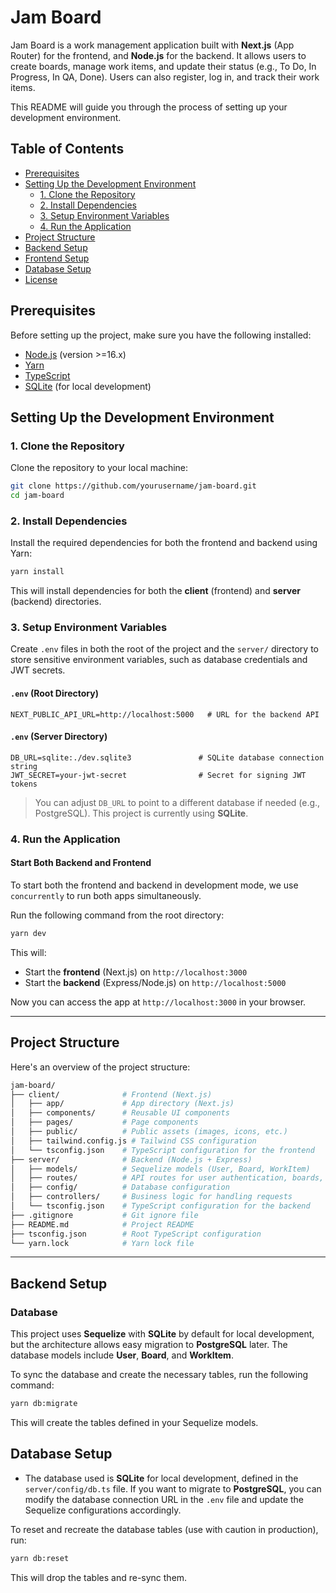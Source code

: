 # Jam Board

Jam Board is a work management application built with **Next.js** (App Router) for the frontend, and **Node.js** for the backend. It allows users to create boards, manage work items, and update their status (e.g., To Do, In Progress, In QA, Done). Users can also register, log in, and track their work items.

This README will guide you through the process of setting up your development environment.

## Table of Contents

- [Prerequisites](#prerequisites)
- [Setting Up the Development Environment](#setting-up-the-development-environment)
  - [1. Clone the Repository](#1-clone-the-repository)
  - [2. Install Dependencies](#2-install-dependencies)
  - [3. Setup Environment Variables](#3-setup-environment-variables)
  - [4. Run the Application](#4-run-the-application)
- [Project Structure](#project-structure)
- [Backend Setup](#backend-setup)
- [Frontend Setup](#frontend-setup)
- [Database Setup](#database-setup)
- [License](#license)

## Prerequisites

Before setting up the project, make sure you have the following installed:

- [Node.js](https://nodejs.org/) (version >=16.x)
- [Yarn](https://yarnpkg.com/)
- [TypeScript](https://www.typescriptlang.org/)
- [SQLite](https://www.sqlite.org/) (for local development)

## Setting Up the Development Environment

### 1. Clone the Repository

Clone the repository to your local machine:

```bash
git clone https://github.com/yourusername/jam-board.git
cd jam-board
```

### 2. Install Dependencies

Install the required dependencies for both the frontend and backend using Yarn:

```bash
yarn install
```

This will install dependencies for both the **client** (frontend) and **server** (backend) directories.

### 3. Setup Environment Variables

Create `.env` files in both the root of the project and the `server/` directory to store sensitive environment variables, such as database credentials and JWT secrets.

#### `.env` (Root Directory)

```env
NEXT_PUBLIC_API_URL=http://localhost:5000   # URL for the backend API
```

#### `.env` (Server Directory)

```env
DB_URL=sqlite:./dev.sqlite3               # SQLite database connection string
JWT_SECRET=your-jwt-secret                # Secret for signing JWT tokens
```

> You can adjust `DB_URL` to point to a different database if needed (e.g., PostgreSQL). This project is currently using **SQLite**.

### 4. Run the Application

#### Start Both Backend and Frontend

To start both the frontend and backend in development mode, we use `concurrently` to run both apps simultaneously.

Run the following command from the root directory:

```bash
yarn dev
```

This will:

- Start the **frontend** (Next.js) on `http://localhost:3000`
- Start the **backend** (Express/Node.js) on `http://localhost:5000`

Now you can access the app at `http://localhost:3000` in your browser.

---

## Project Structure

Here's an overview of the project structure:

```bash
jam-board/
├── client/              # Frontend (Next.js)
│   ├── app/             # App directory (Next.js)
│   ├── components/      # Reusable UI components
│   ├── pages/           # Page components
│   ├── public/          # Public assets (images, icons, etc.)
│   ├── tailwind.config.js # Tailwind CSS configuration
│   └── tsconfig.json    # TypeScript configuration for the frontend
├── server/              # Backend (Node.js + Express)
│   ├── models/          # Sequelize models (User, Board, WorkItem)
│   ├── routes/          # API routes for user authentication, boards, work items
│   ├── config/          # Database configuration
│   ├── controllers/     # Business logic for handling requests
│   └── tsconfig.json    # TypeScript configuration for the backend
├── .gitignore           # Git ignore file
├── README.md            # Project README
├── tsconfig.json        # Root TypeScript configuration
└── yarn.lock            # Yarn lock file
```

---

## Backend Setup

### Database

This project uses **Sequelize** with **SQLite** by default for local development, but the architecture allows easy migration to **PostgreSQL** later. The database models include **User**, **Board**, and **WorkItem**.

To sync the database and create the necessary tables, run the following command:

```bash
yarn db:migrate
```

This will create the tables defined in your Sequelize models.

## Database Setup

- The database used is **SQLite** for local development, defined in the `server/config/db.ts` file. If you want to migrate to **PostgreSQL**, you can modify the database connection URL in the `.env` file and update the Sequelize configurations accordingly.

To reset and recreate the database tables (use with caution in production), run:

```bash
yarn db:reset
```

This will drop the tables and re-sync them.
